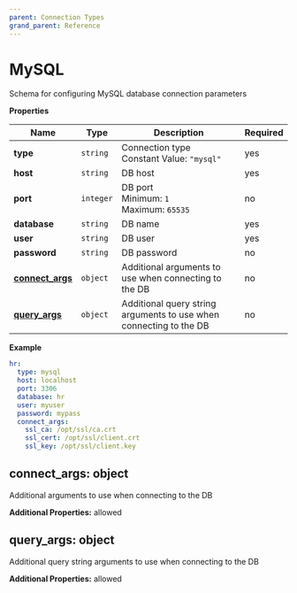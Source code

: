 ```yaml
---
parent: Connection Types
grand_parent: Reference
---
```


# MySQL

Schema for configuring MySQL database connection parameters


**Properties**

|Name|Type|Description|Required|
|----|----|-----------|--------|
|**type**|`string`|Connection type<br/>Constant Value: `"mysql"`<br/>|yes|
|**host**|`string`|DB host<br/>|yes|
|**port**|`integer`|DB port<br/>Minimum: `1`<br/>Maximum: `65535`<br/>|no|
|**database**|`string`|DB name<br/>|yes|
|**user**|`string`|DB user<br/>|yes|
|**password**|`string`|DB password<br/>|no|
|[**connect\_args**](#connect_args)|`object`|Additional arguments to use when connecting to the DB<br/>|no|
|[**query\_args**](#query_args)|`object`|Additional query string arguments to use when connecting to the DB<br/>|no|

**Example**

```yaml
hr:
  type: mysql
  host: localhost
  port: 3306
  database: hr
  user: myuser
  password: mypass
  connect_args:
    ssl_ca: /opt/ssl/ca.crt
    ssl_cert: /opt/ssl/client.crt
    ssl_key: /opt/ssl/client.key

```

<a name="connect_args"></a>
## connect\_args: object

Additional arguments to use when connecting to the DB


**Additional Properties:** allowed  
<a name="query_args"></a>
## query\_args: object

Additional query string arguments to use when connecting to the DB


**Additional Properties:** allowed  

